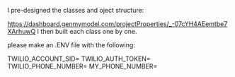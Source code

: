 I pre-designed the classes and oject structure:

 https://dashboard.genmymodel.com/projectProperties/_-07cYH4AEemtbe7XArhuwQ
I then built each class one by one.

please make an .ENV file with the following:

TWILIO_ACCOUNT_SID=
TWILIO_AUTH_TOKEN=
TWILIO_PHONE_NUMBER=
MY_PHONE_NUMBER=
